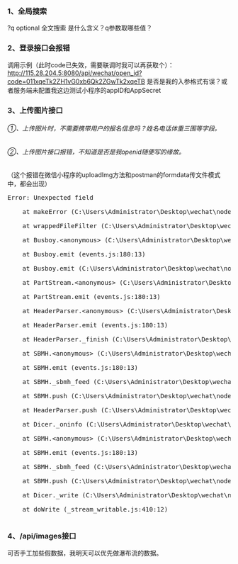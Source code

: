 
### 1、全局搜索

?q      optional 全文搜索 是什么含义？q参数取哪些值？

### 2、登录接口会报错
调用示例（此时code已失效，需要联调时我可以再获取个）：
http://115.28.204.5:8080/api/wechat/open_id?code=011xqeTk2ZH1vG0xb6Qk2ZGwTk2xqeTB
是否是我的入参格式有误？或者服务端未配置我这边测试小程序的appID和AppSecret


### 3、上传图片接口
###### ①、上传图片时，不需要携带用户的报名信息吗？姓名电话体重三围等字段。
###### ②、上传图片接口报错，不知道是否是我openid随便写的缘故。
（这个报错在微信小程序的uploadImg方法和postman的formdata传文件模式中，都会出现）


<!DOCTYPE html>
<html lang="en">
    <head>
        <meta charset="utf-8">
        <title>Error</title>
    </head>
    <body>
        <pre>Error: Unexpected field
            <br> &nbsp; &nbsp;at makeError (C:\Users\Administrator\Desktop\wechat\node_modules\multer\lib\make-error.js:12:13)
            <br> &nbsp; &nbsp;at wrappedFileFilter (C:\Users\Administrator\Desktop\wechat\node_modules\multer\index.js:40:19)
            <br> &nbsp; &nbsp;at Busboy.&lt;anonymous&gt; (C:\Users\Administrator\Desktop\wechat\node_modules\multer\lib\make-middleware.js:114:7)
            <br> &nbsp; &nbsp;at Busboy.emit (events.js:180:13)
            <br> &nbsp; &nbsp;at Busboy.emit (C:\Users\Administrator\Desktop\wechat\node_modules\busboy\lib\main.js:38:33)
            <br> &nbsp; &nbsp;at PartStream.&lt;anonymous&gt; (C:\Users\Administrator\Desktop\wechat\node_modules\busboy\lib\types\multipart.js:213:13)
            <br> &nbsp; &nbsp;at PartStream.emit (events.js:180:13)
            <br> &nbsp; &nbsp;at HeaderParser.&lt;anonymous&gt; (C:\Users\Administrator\Desktop\wechat\node_modules\dicer\lib\Dicer.js:51:16)
            <br> &nbsp; &nbsp;at HeaderParser.emit (events.js:180:13)
            <br> &nbsp; &nbsp;at HeaderParser._finish (C:\Users\Administrator\Desktop\wechat\node_modules\dicer\lib\HeaderParser.js:68:8)
            <br> &nbsp; &nbsp;at SBMH.&lt;anonymous&gt; (C:\Users\Administrator\Desktop\wechat\node_modules\dicer\lib\HeaderParser.js:40:12)
            <br> &nbsp; &nbsp;at SBMH.emit (events.js:180:13)
            <br> &nbsp; &nbsp;at SBMH._sbmh_feed (C:\Users\Administrator\Desktop\wechat\node_modules\streamsearch\lib\sbmh.js:159:14)
            <br> &nbsp; &nbsp;at SBMH.push (C:\Users\Administrator\Desktop\wechat\node_modules\streamsearch\lib\sbmh.js:56:14)
            <br> &nbsp; &nbsp;at HeaderParser.push (C:\Users\Administrator\Desktop\wechat\node_modules\dicer\lib\HeaderParser.js:46:19)
            <br> &nbsp; &nbsp;at Dicer._oninfo (C:\Users\Administrator\Desktop\wechat\node_modules\dicer\lib\Dicer.js:197:25)
            <br> &nbsp; &nbsp;at SBMH.&lt;anonymous&gt; (C:\Users\Administrator\Desktop\wechat\node_modules\dicer\lib\Dicer.js:127:10)
            <br> &nbsp; &nbsp;at SBMH.emit (events.js:180:13)
            <br> &nbsp; &nbsp;at SBMH._sbmh_feed (C:\Users\Administrator\Desktop\wechat\node_modules\streamsearch\lib\sbmh.js:188:10)
            <br> &nbsp; &nbsp;at SBMH.push (C:\Users\Administrator\Desktop\wechat\node_modules\streamsearch\lib\sbmh.js:56:14)
            <br> &nbsp; &nbsp;at Dicer._write (C:\Users\Administrator\Desktop\wechat\node_modules\dicer\lib\Dicer.js:109:17)
            <br> &nbsp; &nbsp;at doWrite (_stream_writable.js:410:12)
        </pre>
    </body>
</html>


### 4、/api/images接口
可否手工加些假数据，我明天可以优先做瀑布流的数据。